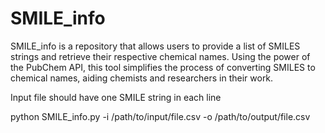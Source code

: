 # SMILE_info
SMILE_info is a repository that allows users to provide a list of SMILES strings and retrieve their respective chemical names. Using the power of the PubChem API, this tool simplifies the process of converting SMILES to chemical names, aiding chemists and researchers in their work.

Input file should have one SMILE string in each line

python SMILE_info.py -i /path/to/input/file.csv -o /path/to/output/file.csv
